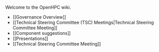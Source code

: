 Welcome to the OpenHPC wiki.

* [[Governance Overview]]
 * [[Technical Steering Committee (TSC) Meetings|Technical Steering Committee Meeting]]
* [[Component suggestions]]
* [[Presentations]]
* [[Technical Steering Committee Meeting]]